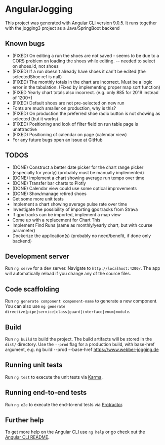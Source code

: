 # AngularJogging

This project was generated with [Angular CLI](https://github.com/angular/angular-cli) version 9.0.5.
It runs together with the jogging3 project as a Java/SpringBoot backend

## Known bugs
- (FIXED) On editing a run the shoes are not saved - seems to be due to a CORS problem on loading the shoes while editing.
   -- needed to select on shoes.id, not shoes
- (FIXED) If a run doesn't already have shoes it can't be edited (the selectedShoe ref is null)   
- (FIXED) The monthly totals in the chart are incorrect. Must be a logic error in the tabulation. (Fixed by implementing proper
   map sort function)   
- (FIXED Yearly chart totals also incorrect. (e.g. only 885 for 2019 instead of 1200+)
- (FIXED) Default shoes are not pre-selected on new run
- Fonts are much smaller on production, why is this?
- (FIXED) On production the preferred shoe radio button is not showing as selected (but it works) 
- (FIXED) Positioning and look of filter field on run table page is unattractive
- (FIXED) Positioning of calendar on page (calendar view)
- For any future bugs open an issue at GitHub

## TODOS
- (DONE) Construct a better date picker for the chart range picker (especially for yearly) (probably must be manually implemented)
- (DONE) Implement a chart showing average run tempo over time
- (DONE) Transfer bar charts to Plotly
- (DONE) Calendar view could use some optical improvements
- (DONE) Show/manage retired shoes
- Get some more unit tests
- Implement a chart showing average pulse rate over time
- Investigate the possibility of importing gpx tracks from Strava
- If gpx tracks can be imported, implement a map view
- Come up with a replacement for Chart This
- Implement Find Runs (same as monthly/yearly chart, but with course parameter)
- Dockerize the application(s) (probably no need/benefit, if done only backend)

## Development server

Run `ng serve` for a dev server. Navigate to `http://localhost:4200/`. The app will automatically reload if you change any of the source files.

## Code scaffolding

Run `ng generate component component-name` to generate a new component. You can also use `ng generate directive|pipe|service|class|guard|interface|enum|module`.

## Build

Run `ng build` to build the project. The build artifacts will be stored in the `dist/` directory. Use the `--prod` flag for a production build,
with base-href argument, e.g. ng build --prod --base-href https://www.webber-jogging.de

## Running unit tests

Run `ng test` to execute the unit tests via [Karma](https://karma-runner.github.io).

## Running end-to-end tests

Run `ng e2e` to execute the end-to-end tests via [Protractor](http://www.protractortest.org/).

## Further help

To get more help on the Angular CLI use `ng help` or go check out the [Angular CLI README](https://github.com/angular/angular-cli/blob/master/README.md).
